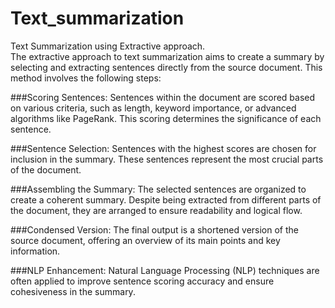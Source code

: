 # Text_summarization
Text Summarization using Extractive approach. <br>
The extractive approach to text summarization aims to create a summary by selecting and extracting sentences directly from the source document. This method involves the following steps: <br>

###Scoring Sentences: 
Sentences within the document are scored based on various criteria, such as length, keyword importance, or advanced algorithms like PageRank. This scoring determines the significance of each sentence.

###Sentence Selection: 
Sentences with the highest scores are chosen for inclusion in the summary. These sentences represent the most crucial parts of the document.

###Assembling the Summary: 
The selected sentences are organized to create a coherent summary. Despite being extracted from different parts of the document, they are arranged to ensure readability and logical flow.

###Condensed Version: 
The final output is a shortened version of the source document, offering an overview of its main points and key information.

###NLP Enhancement: 
Natural Language Processing (NLP) techniques are often applied to improve sentence scoring accuracy and ensure cohesiveness in the summary.
